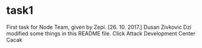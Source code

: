 # task1
First task for Node Team, given by Zepi. [26. 10. 2017.]
Dusan Zivkovic Dzi modified some things in this README file. 
Click Attack Development Center Cacak
